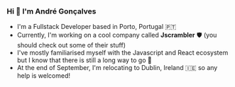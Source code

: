 ### Hi 👋 I'm **André Gonçalves**

- I'm a Fullstack Developer based in Porto, Portugal 🇵🇹
- Currently, I'm working on a cool company called **Jscrambler** 🛡 (you should check out some of their stuff)
- I've mostly familiarised myself with the Javascript and React ecosystem but I know that there is still a long way to go 🏃
- At the end of September, I'm relocating to Dublin, Ireland 🇮🇪 so any help is welcomed!
